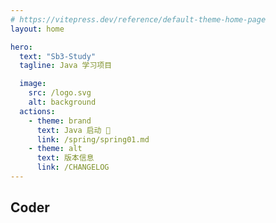 ```yaml
---
# https://vitepress.dev/reference/default-theme-home-page
layout: home

hero:
  text: "Sb3-Study"
  tagline: Java 学习项目

  image:
    src: /logo.svg
    alt: background
  actions:
    - theme: brand
      text: Java 启动 🏀
      link: /spring/spring01.md
    - theme: alt
      text: 版本信息
      link: /CHANGELOG
---
```


<script setup>
import { VPTeamMembers } from 'vitepress/theme';
const members = [
  {
    avatar: 'https://2024-cbq-1311841992.cos.ap-beijing.myqcloud.com/picgo/202407100110510.png',
    name: '石添的编程哲学',
    title: 'up',
    links: [
      { icon: {
                    svg: '<svg t="1713342337553" class="icon" viewBox="0 0 1129 1024" version="1.1" xmlns="http://www.w3.org/2000/svg" p-id="2496" width="16" height="16"><path d="M234.909 9.656a80.468 80.468 0 0 1 68.398 0 167.374 167.374 0 0 1 41.843 30.578l160.937 140.82h115.07l160.936-140.82a168.983 168.983 0 0 1 41.843-30.578A80.468 80.468 0 0 1 930.96 76.445a80.468 80.468 0 0 1-17.703 53.914 449.818 449.818 0 0 1-35.406 32.187 232.553 232.553 0 0 1-22.531 18.508h100.585a170.593 170.593 0 0 1 118.289 53.109 171.397 171.397 0 0 1 53.914 118.288v462.693a325.897 325.897 0 0 1-4.024 70.007 178.64 178.64 0 0 1-80.468 112.656 173.007 173.007 0 0 1-92.539 25.75h-738.7a341.186 341.186 0 0 1-72.421-4.024A177.835 177.835 0 0 1 28.91 939.065a172.202 172.202 0 0 1-27.36-92.539V388.662a360.498 360.498 0 0 1 0-66.789A177.03 177.03 0 0 1 162.487 178.64h105.414c-16.899-12.07-31.383-26.555-46.672-39.43a80.468 80.468 0 0 1-25.75-65.984 80.468 80.468 0 0 1 39.43-63.57M216.4 321.873a80.468 80.468 0 0 0-63.57 57.937 108.632 108.632 0 0 0 0 30.578v380.615a80.468 80.468 0 0 0 55.523 80.469 106.218 106.218 0 0 0 34.601 5.632h654.208a80.468 80.468 0 0 0 76.444-47.476 112.656 112.656 0 0 0 8.047-53.109v-354.06a135.187 135.187 0 0 0 0-38.625 80.468 80.468 0 0 0-52.304-54.719 129.554 129.554 0 0 0-49.89-7.242H254.22a268.764 268.764 0 0 0-37.82 0z m0 0" fill="#20B0E3" p-id="2497"></path><path d="M348.369 447.404a80.468 80.468 0 0 1 55.523 18.507 80.468 80.468 0 0 1 28.164 59.547v80.468a80.468 80.468 0 0 1-16.094 51.5 80.468 80.468 0 0 1-131.968-9.656 104.609 104.609 0 0 1-10.46-54.719v-80.468a80.468 80.468 0 0 1 70.007-67.593z m416.02 0a80.468 80.468 0 0 1 86.102 75.64v80.468a94.148 94.148 0 0 1-12.07 53.11 80.468 80.468 0 0 1-132.773 0 95.757 95.757 0 0 1-12.875-57.133V519.02a80.468 80.468 0 0 1 70.007-70.812z m0 0" fill="#20B0E3" p-id="2498"></path></svg>',
                }, link: 'https://space.bilibili.com/505142188?spm_id_from=333.788.0.0' }
    ]
  },
  {
    avatar: 'https://2024-cbq-1311841992.cos.ap-beijing.myqcloud.com/picgo/avatar.png',
    name: 'mcdd0506',
    title: 'study',
    links: [
      { icon: 'github', link: 'https://github.com/caobaoqi1029' },
      { icon: {
                    svg: '<svg t="1713342157310" class="icon" viewBox="0 0 1024 1024" version="1.1" xmlns="http://www.w3.org/2000/svg" p-id="1444" width="16" height="16"><path d="M512 960A448 448 0 1 1 512 64a448 448 0 0 1 0 896z m226.752-497.792H484.352a22.144 22.144 0 0 0-22.144 22.144v55.296c0 12.224 9.92 22.144 22.08 22.144h154.88c12.288 0 22.144 9.92 22.144 22.08v11.072c0 36.672-29.696 66.368-66.368 66.368H384.768a22.144 22.144 0 0 1-22.08-22.08V429.056c0-36.672 29.696-66.368 66.304-66.368h309.76c12.16 0 22.08-9.92 22.08-22.144v-55.296a22.144 22.144 0 0 0-22.08-22.144h-309.76a165.888 165.888 0 0 0-165.888 165.952v309.696c0 12.224 9.92 22.144 22.144 22.144h326.272a149.312 149.312 0 0 0 149.376-149.312V484.352a22.144 22.144 0 0 0-22.144-22.144z" fill="#C71D23" p-id="1445"></path></svg>',
                }, link: 'https://gitee.com/caobaoqi' },
      { icon: {
                    svg: '<svg t="1713342337553" class="icon" viewBox="0 0 1129 1024" version="1.1" xmlns="http://www.w3.org/2000/svg" p-id="2496" width="16" height="16"><path d="M234.909 9.656a80.468 80.468 0 0 1 68.398 0 167.374 167.374 0 0 1 41.843 30.578l160.937 140.82h115.07l160.936-140.82a168.983 168.983 0 0 1 41.843-30.578A80.468 80.468 0 0 1 930.96 76.445a80.468 80.468 0 0 1-17.703 53.914 449.818 449.818 0 0 1-35.406 32.187 232.553 232.553 0 0 1-22.531 18.508h100.585a170.593 170.593 0 0 1 118.289 53.109 171.397 171.397 0 0 1 53.914 118.288v462.693a325.897 325.897 0 0 1-4.024 70.007 178.64 178.64 0 0 1-80.468 112.656 173.007 173.007 0 0 1-92.539 25.75h-738.7a341.186 341.186 0 0 1-72.421-4.024A177.835 177.835 0 0 1 28.91 939.065a172.202 172.202 0 0 1-27.36-92.539V388.662a360.498 360.498 0 0 1 0-66.789A177.03 177.03 0 0 1 162.487 178.64h105.414c-16.899-12.07-31.383-26.555-46.672-39.43a80.468 80.468 0 0 1-25.75-65.984 80.468 80.468 0 0 1 39.43-63.57M216.4 321.873a80.468 80.468 0 0 0-63.57 57.937 108.632 108.632 0 0 0 0 30.578v380.615a80.468 80.468 0 0 0 55.523 80.469 106.218 106.218 0 0 0 34.601 5.632h654.208a80.468 80.468 0 0 0 76.444-47.476 112.656 112.656 0 0 0 8.047-53.109v-354.06a135.187 135.187 0 0 0 0-38.625 80.468 80.468 0 0 0-52.304-54.719 129.554 129.554 0 0 0-49.89-7.242H254.22a268.764 268.764 0 0 0-37.82 0z m0 0" fill="#20B0E3" p-id="2497"></path><path d="M348.369 447.404a80.468 80.468 0 0 1 55.523 18.507 80.468 80.468 0 0 1 28.164 59.547v80.468a80.468 80.468 0 0 1-16.094 51.5 80.468 80.468 0 0 1-131.968-9.656 104.609 104.609 0 0 1-10.46-54.719v-80.468a80.468 80.468 0 0 1 70.007-67.593z m416.02 0a80.468 80.468 0 0 1 86.102 75.64v80.468a94.148 94.148 0 0 1-12.07 53.11 80.468 80.468 0 0 1-132.773 0 95.757 95.757 0 0 1-12.875-57.133V519.02a80.468 80.468 0 0 1 70.007-70.812z m0 0" fill="#20B0E3" p-id="2498"></path></svg>',
                }, link: 'https://space.bilibili.com/1045499440?spm_id_from=333.1007.0.0' }
    ]
  },
]
</script>

## Coder

<VPTeamMembers size="small" :members="members" />

